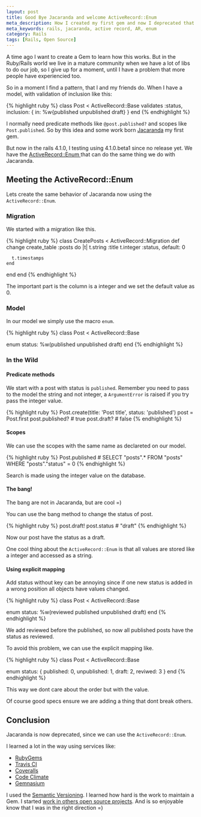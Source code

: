 ```yaml
---
layout: post
title: Good Bye Jacaranda and welcome ActiveRecord::Enum
meta_description: How I created my first gem and now I deprecated that gem since rails added the gem feature
meta_keywords: rails, jacaranda, active record, AR, enum
category: Rails
tags: [Rails, Open Source]
---
```


A time ago I want to create a Gem to learn how this works. But in the Ruby/Rails world we live in a mature community when we have a lot of libs to do our job, so  I give up for a moment, until I have a problem that more people have experiencied too.

So in a moment I find a pattern, that I and my friends do. When I have a model, with validation of inclusion like this:

{% highlight ruby %}
class Post < ActiveRecord::Base
  validates :status, inclusion: { in: %w{published unpublished draft} }
end
{% endhighlight %}

I normally need predicate methods like `@post.published?` and scopes like `Post.published`. So by this idea and some work born [Jacaranda](https://github.com/maurogeorge/jacaranda) my first gem.

But now in the rails 4.1.0, I testing using 4.1.0.beta1 since no release yet. We have the [ActiveRecord::Enum ](http://edgeapi.rubyonrails.org/classes/ActiveRecord/Enum.html) that can do the same thing we do with Jacaranda.

## Meeting the ActiveRecord::Enum

Lets create the same behavior of Jacaranda now using the `ActiveRecord::Enum`.

### Migration

We started with a migration like this.

{% highlight ruby %}
class CreatePosts < ActiveRecord::Migration
  def change
    create_table :posts do |t|
      t.string :title
      t.integer :status, default: 0

      t.timestamps
    end
  end
end
{% endhighlight %}

The important part is the column is a integer and we set the default value as 0.

### Model

In our model we simply use the macro `enum`.

{% highlight ruby %}
class Post < ActiveRecord::Base

  enum status: %w(published unpublished draft)
end
{% endhighlight %}

### In the Wild

#### Predicate methods

We start with a post with status is `published`. Remember you need to pass to the model the string and not integer, a `ArgumentError` is raised if you try pass the integer value.

{% highlight ruby %}
Post.create(title: 'Post title', status: 'published')
post = Post.first
post.published? # true
post.draft? # false
{% endhighlight %}

#### Scopes

We can use the scopes with the same name as declareted on our model.

{% highlight ruby %}
Post.published # SELECT "posts".* FROM "posts"  WHERE "posts"."status" = 0
{% endhighlight %}

Search is made using the integer value on the database.

#### The bang!

The bang are not in Jacaranda, but are cool =)

You can use the bang method to change the status of post.

{% highlight ruby %}
post.draft!
post.status # "draft"
{% endhighlight %}

Now our post have the status as a draft.

One cool thing about the `ActiveRecord::Enum` is that all values are stored like a integer and accessed as a string.

#### Using explicit mapping

Add status without key can be annoying since if one new status is added in a wrong position all objects have values changed.

{% highlight ruby %}
class Post < ActiveRecord::Base

  enum status: %w(reviewed published unpublished draft)
end
{% endhighlight %}

We add reviewed before the published, so now all published posts have the status as reviewed.

To avoid this problem, we can use the explicit mapping like.

{% highlight ruby %}
class Post < ActiveRecord::Base

  enum status: { published: 0, unpublished: 1, draft: 2, reviwed: 3 }
end
{% endhighlight %}

This way we dont care about the order but with the value.

Of course good specs ensure we are adding a thing that dont break others.


## Conclusion

Jacaranda is now deprecated, since we can use the `ActiveRecord::Enum`.

I learned a lot in the way using services like:

- [RubyGems](http://rubygems.org)
- [Travis CI](http://travis-ci.org)
- [Coveralls](http://coveralls.io)
- [Code Climate](https://codeclimate.com)
- [Gemnasium](https://gemnasium.com)

I used the [Semantic Versioning](http://semver.org). I learned how hard is the work to maintain a Gem. I started [work in others open source projects](https://github.com/maurogeorge). And is so enjoyable know that I was in the right direction =)